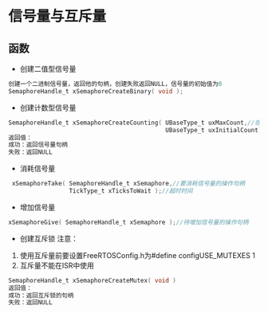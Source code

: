 # 信号量与互斥量
## 函数
- 创建二值型信号量
```C
创建一个二进制信号量，返回他的句柄，创建失败返回NULL，信号量的初始值为0
SemaphoreHandle_t xSemaphoreCreateBinary( void );
```
- 创建计数型信号量
```C
SemaphoreHandle_t xSemaphoreCreateCounting( UBaseType_t uxMaxCount,//信号量的最大值
                                            UBaseType_t uxInitialCount);//信号量初始值
返回值：
成功：返回信号量句柄
失败：返回NULL
```
- 消耗信号量
```C
 xSemaphoreTake( SemaphoreHandle_t xSemaphore,//要消耗信号量的操作句柄
                 TickType_t xTicksToWait );//超时时间
```
- 增加信号量
```C
xSemaphoreGive( SemaphoreHandle_t xSemaphore );//待增加信号量的操作句柄
```
- 创建互斥锁
注意：
1. 使用互斥量前要设置FreeRTOSConfig.h为#define configUSE_MUTEXES 1
2. 互斥量不能在ISR中使用
```C
SemaphoreHandle_t xSemaphoreCreateMutex( void )
返回值：
成功：返回互斥锁的句柄
失败：返回NULL
```
